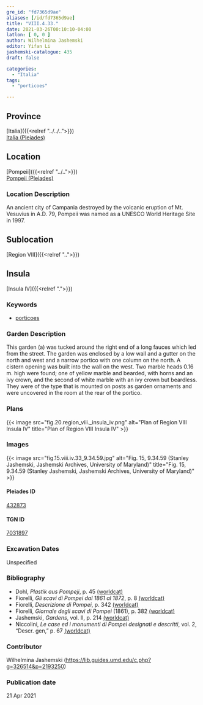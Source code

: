 ```yaml
---
gre_id: "fd7365d9ae"
aliases: [/id/fd7365d9ae]
title: "VIII.4.33."
date: 2021-03-26T00:10:10-04:00
latlon: [ 0, 0 ]
author: Wilhelmina Jashemski
editor: Yifan Li
jashemski-catalogue: 435
draft: false

categories:
  - "Italia"
tags:
  - "porticoes"

---
```


## Province
[Italia]({{<relref "../../..">}}) \
[Italia (Pleiades)](https://pleiades.stoa.org/places/1052)

## Location
[Pompeii]({{<relref "../..">}}) \
[Pompeii (Pleiades)](https://pleiades.stoa.org/places/433032)

### Location Description
An ancient city of Campania destroyed by the volcanic eruption of Mt. Vesuvius in A.D. 79, Pompeii was named as a UNESCO World Heritage Site in 1997.

## Sublocation
[Region VIII]({{<relref "..">}})

## Insula
[Insula IV]({{<relref ".">}})

### Keywords
 - [porticoes](http://vocab.getty.edu/page/aat/300004145)

### Garden Description
This garden (a) was tucked around the right end of a long fauces which led from the street. The garden was enclosed by a low wall and a gutter on the north and west and a narrow portico with one column on the north. A cistern opening was built into the wall on the west. Two marble heads 0.16 m. high were found; one of yellow marble and bearded, with horns and an ivy crown, and the second of white marble with an ivy crown but beardless. They were of the type that is mounted on posts as garden ornaments and were uncovered in the room at the rear of the portico.

### Plans
{{< image src="fig.20.region_viii._insula_iv.png" alt="Plan of Region VIII Insula IV" title="Plan of Region VIII Insula IV" >}}

### Images
{{< image src="fig.15.viii.iv.33_9.34.59.jpg" alt="Fig. 15, 9.34.59 (Stanley Jashemski, Jashemski Archives, University of Maryland)" title="Fig. 15, 9.34.59 (Stanley Jashemski, Jashemski Archives, University of Maryland)" >}}

#### Pleiades ID
[432873](https://pleiades.stoa.org/places/538911200)

#### TGN ID
[7031897](http://vocab.getty.edu/page/tgn/2053030)

###  Excavation Dates
Unspecified

### Bibliography
* Dohl, *Plastik aus Pompeji*, p. 45 [(worldcat)](http://www.worldcat.org/oclc/52662796)
* Fiorelli, *Gli scavi di Pompei dal 1861 al 1872*, p. 8 [(worldcat)](http://www.worldcat.org/oclc/65043382)
* Fiorelli, *Descrizione di Pompei*, p. 342 [(worldcat)](http://www.worldcat.org/oclc/252039996)
* Fiorelli, *Giornale degli scavi di Pompei* (1861), p. 382 [(worldcat)](http://www.worldcat.org/oclc/962518899)
* Jashemski, *Gardens*, vol. II, p. 214 [(worldcat)](http://www.worldcat.org/oclc/1113367431)
* Niccolini, *Le case ed i monumenti di Pompei designati e descritti*, vol. 2, “Descr. gen,” p. 67 [(worldcat)](http://www.worldcat.org/oclc/906755593)


### Contributor
Wilhelmina Jashemski (https://lib.guides.umd.edu/c.php?g=326514&p=2193250)

### Publication date

21 Apr 2021
